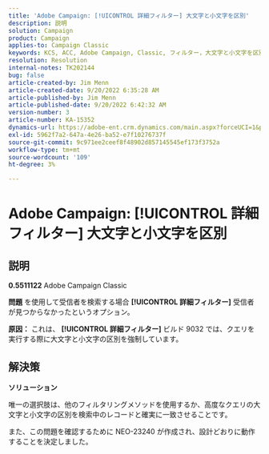 ```yaml
---
title: 'Adobe Campaign: [!UICONTROL 詳細フィルター] 大文字と小文字を区別'
description: 説明
solution: Campaign
product: Campaign
applies-to: Campaign Classic
keywords: KCS, ACC, Adobe Campaign, Classic, フィルター，大文字と小文字を区別，大文字と小文字を区別，NEO-23240
resolution: Resolution
internal-notes: TK202144
bug: false
article-created-by: Jim Menn
article-created-date: 9/20/2022 6:35:28 AM
article-published-by: Jim Menn
article-published-date: 9/20/2022 6:42:32 AM
version-number: 3
article-number: KA-15352
dynamics-url: https://adobe-ent.crm.dynamics.com/main.aspx?forceUCI=1&pagetype=entityrecord&etn=knowledgearticle&id=83173d65-ae38-ed11-9db1-0022480866ad
exl-id: 5962f7a2-647a-4e26-ba52-e7f10276737f
source-git-commit: 9c971ee2ceef8f48902d857145545ef173f3752a
workflow-type: tm+mt
source-wordcount: '109'
ht-degree: 3%

---
```


# Adobe Campaign: [!UICONTROL 詳細フィルター] 大文字と小文字を区別

## 説明


<b>0.5511122</b>
Adobe Campaign Classic

<b>問題</b>
を使用して受信者を検索する場合 <b>[!UICONTROL 詳細フィルター]</b> 受信者が見つからなかったというオプション。

<b>原因：</b>
これは、 <b>[!UICONTROL 詳細フィルター]</b> ビルド 9032 では、クエリを実行する際に大文字と小文字の区別を強制しています。


## 解決策


<b>ソリューション</b>

唯一の選択肢は、他のフィルタリングメソッドを使用するか、高度なクエリの大文字と小文字の区別を検索中のレコードと確実に一致させることです。

また、この問題を確認するために NEO-23240 が作成され、設計どおりに動作することを決定しました。
